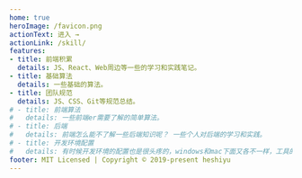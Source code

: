 ```yaml
---
home: true
heroImage: /favicon.png
actionText: 进入 →
actionLink: /skill/
features:
- title: 前端积累
  details: JS、React、Web周边等一些的学习和实践笔记。
- title: 基础算法
  details: 一些基础的算法。
- title: 团队规范
  details: JS、CSS、Git等规范总结。
# - title: 前端算法
#   details: 一些前端er需要了解的简单算法。
# - title: 后端
#   details: 前端怎么能不了解一些后端知识呢？ 一些个人对后端的学习和实践。
# - title: 开发环境配置
#   details: 有时候开发环境的配置也是很头疼的，windows和mac下面又各不一样，工具的熟练程度直接决定开发速度，所以留文待查吧。
footer: MIT Licensed | Copyright © 2019-present heshiyu
---
```


